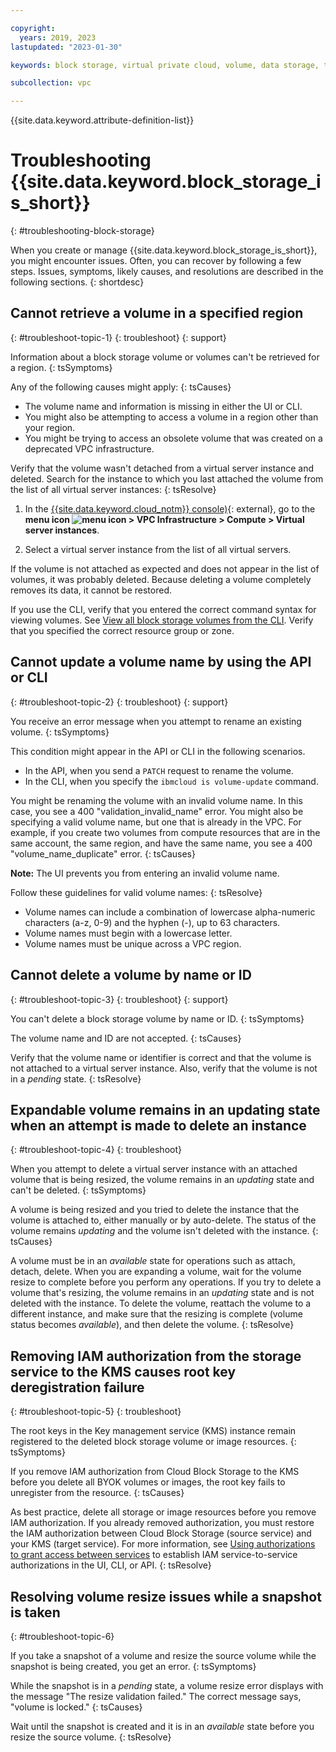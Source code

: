 ```yaml
---

copyright:
  years: 2019, 2023
lastupdated: "2023-01-30"

keywords: block storage, virtual private cloud, volume, data storage, troubleshooting, troubleshoot

subcollection: vpc

---
```


{{site.data.keyword.attribute-definition-list}}

# Troubleshooting {{site.data.keyword.block_storage_is_short}}
{: #troubleshooting-block-storage}

When you create or manage {{site.data.keyword.block_storage_is_short}}, you might encounter issues. Often, you can recover by following a few steps. Issues, symptoms, likely causes, and resolutions are described in the following sections.
{: shortdesc}

## Cannot retrieve a volume in a specified region
{: #troubleshoot-topic-1}
{: troubleshoot}
{: support}

Information about a block storage volume or volumes can't be retrieved for a region.
{: tsSymptoms}

Any of the following causes might apply:
{: tsCauses}

* The volume name and information is missing in either the UI or CLI.
* You might also be attempting to access a volume in a region other than your region.
* You might be trying to access an obsolete volume that was created on a deprecated VPC infrastructure.

Verify that the volume wasn't detached from a virtual server instance and deleted. Search for the instance to which you last attached the volume from the list of all virtual server instances:
{: tsResolve}

1. In the [{{site.data.keyword.cloud_notm}} console)](/login){: external}, go to the **menu icon ![menu icon](../../icons/icon_hamburger.svg) > VPC Infrastructure > Compute > Virtual server instances**.

1. Select a virtual server instance from the list of all virtual servers.

If the volume is not attached as expected and does not appear in the list of volumes, it was probably deleted. Because deleting a volume completely removes its data, it cannot be restored.

If you use the CLI, verify that you entered the correct command syntax for viewing volumes. See [View all block storage volumes from the CLI](/docs/vpc?topic=vpc-viewing-block-storage-cli). Verify that you specified the correct resource group or zone.

## Cannot update a volume name by using the API or CLI
{: #troubleshoot-topic-2}
{: troubleshoot}
{: support}

You receive an error message when you attempt to rename an existing volume.
{: tsSymptoms}

This condition might appear in the API or CLI in the following scenarios.

* In the API, when you send a `PATCH` request to rename the volume.
* In the CLI, when you specify the `ibmcloud is volume-update` command.

You might be renaming the volume with an invalid volume name. In this case, you see a 400 "validation_invalid_name" error.
You might also be specifying a valid volume name, but one that is already in the VPC. For example, if you create two volumes from compute resources that are in the same account, the same region, and have the same name, you see a 400 "volume_name_duplicate" error.
{: tsCauses}

**Note:** The UI prevents you from entering an invalid volume name.

Follow these guidelines for valid volume names:
{: tsResolve}

* Volume names can include a combination of lowercase alpha-numeric characters (a-z, 0-9) and the hyphen (-), up to 63 characters.
* Volume names must begin with a lowercase letter.
* Volume names must be unique across a VPC region.

## Cannot delete a volume by name or ID
{: #troubleshoot-topic-3}
{: troubleshoot}
{: support}

You can't delete a block storage volume by name or ID.
{: tsSymptoms}

The volume name and ID are not accepted.
{: tsCauses}

Verify that the volume name or identifier is correct and that the volume is not attached to a virtual server instance. Also, verify that the volume is not in a _pending_ state.
{: tsResolve}

## Expandable volume remains in an updating state when an attempt is made to delete an instance
{: #troubleshoot-topic-4}
{: troubleshoot}

When you attempt to delete a virtual server instance with an attached volume that is being resized, the volume remains in an _updating_ state and can't be deleted.
{: tsSymptoms}

A volume is being resized and you tried to delete the instance that the volume is attached to, either manually or by auto-delete. The status of the volume remains _updating_ and the volume isn't deleted with the instance.
{: tsCauses}

A volume must be in an _available_ state for operations such as attach, detach, delete. When you are expanding a volume, wait for the volume resize to complete before you perform any operations. If you try to delete a volume that's resizing, the volume remains in an _updating_ state and is not deleted with the instance. To delete the volume, reattach the volume to a different instance, and make sure that the resizing is complete (volume status becomes _available_), and then delete the volume.
{: tsResolve}

## Removing IAM authorization from the storage service to the KMS causes root key deregistration failure
{: #troubleshoot-topic-5}
{: troubleshoot}

The root keys in the Key management service (KMS) instance remain registered to the deleted block storage volume or image resources.
{: tsSymptoms}

If you remove IAM authorization from Cloud Block Storage to the KMS before you delete all BYOK volumes or images, the root key fails to unregister from the resource.
{: tsCauses}

As best practice, delete all storage or image resources before you remove IAM authorization. If you already removed authorization, you must restore the IAM authorization between Cloud Block Storage (source service) and your KMS (target service). For more information, see [Using authorizations to grant access between services](/docs/account?topic=account-serviceauth) to establish IAM service-to-service authorizations in the UI, CLI, or API.
{: tsResolve}

## Resolving volume resize issues while a snapshot is taken
{: #troubleshoot-topic-6}

If you take a snapshot of a volume and resize the source volume while the snapshot is being created, you get an error.
{: tsSymptoms}

While the snapshot is in a _pending_ state, a volume resize error displays with the message "The resize validation failed." The correct message says, "volume is locked."
{: tsCauses}

Wait until the snapshot is created and it is in an _available_ state before you resize the source volume.
{: tsResolve}
